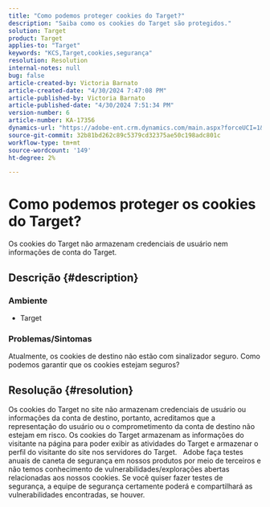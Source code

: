 ```yaml
---
title: "Como podemos proteger cookies do Target?"
description: "Saiba como os cookies do Target são protegidos."
solution: Target
product: Target
applies-to: "Target"
keywords: "KCS,Target,cookies,segurança"
resolution: Resolution
internal-notes: null
bug: false
article-created-by: Victoria Barnato
article-created-date: "4/30/2024 7:47:08 PM"
article-published-by: Victoria Barnato
article-published-date: "4/30/2024 7:51:34 PM"
version-number: 6
article-number: KA-17356
dynamics-url: "https://adobe-ent.crm.dynamics.com/main.aspx?forceUCI=1&pagetype=entityrecord&etn=knowledgearticle&id=978b596c-2a07-ef11-9f8a-6045bd0a08d9"
source-git-commit: 32b81bd262c89c5379cd32375ae50c198adc801c
workflow-type: tm+mt
source-wordcount: '149'
ht-degree: 2%

---
```


# Como podemos proteger os cookies do Target?


Os cookies do Target não armazenam credenciais de usuário nem informações de conta do Target.

## Descrição {#description}


### <b>Ambiente</b>

- Target




### <b>Problemas/Sintomas</b>

Atualmente, os cookies de destino não estão com sinalizador seguro. Como podemos garantir que os cookies estejam seguros?


## Resolução {#resolution}


Os cookies do Target no site não armazenam credenciais de usuário ou informações da conta de destino, portanto, acreditamos que a representação do usuário ou o comprometimento da conta de destino não estejam em risco. Os cookies do Target armazenam as informações do visitante na página para poder exibir as atividades do Target e armazenar o perfil do visitante do site nos servidores do Target.
 
Adobe faça testes anuais de caneta de segurança em nossos produtos por meio de terceiros e não temos conhecimento de vulnerabilidades/explorações abertas relacionadas aos nossos cookies. Se você quiser fazer testes de segurança, a equipe de segurança certamente poderá e compartilhará as vulnerabilidades encontradas, se houver.
